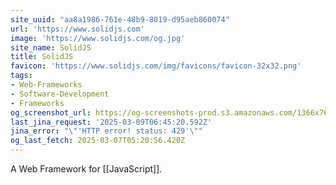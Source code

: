 ```yaml
---
site_uuid: "aa8a1986-761e-48b9-8019-d95aeb860074"
url: 'https://www.solidjs.com'
image: 'https://www.solidjs.com/og.jpg'
site_name: SolidJS
title: SolidJS
favicon: 'https://www.solidjs.com/img/favicons/favicon-32x32.png'
tags:
- Web-Frameworks
- Software-Development
- Frameworks
og_screenshot_url: https://og-screenshots-prod.s3.amazonaws.com/1366x768/80/false/37d53582a4adedbafc216018a192fbc42753525a6cf9b16d89251f5b08f3a9f9.jpeg
last_jina_request: '2025-03-09T06:45:20.592Z'
jina_error: "\"'HTTP error! status: 429'\""
og_last_fetch: 2025-03-07T05:20:56.420Z
---
```



A Web Framework for [[JavaScript]]. 
